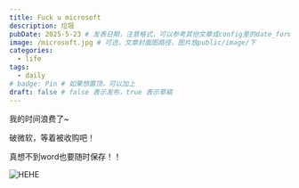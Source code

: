 ```yaml
---
title: Fuck u microsoft
description: 垃圾
pubDate: 2025-5-23 # 发表日期，注意格式，可以参考其他文章或config里的date_format
image: /microsoft.jpg # 可选，文章封面图路径，图片放public/image/下
categories:
  - life
tags:
  - daily
# badge: Pin # 如果想置顶，可以加上
draft: false # false 表示发布，true 表示草稿
---
```


我的时间浪费了~

破微软，等着被收购吧！

真想不到word也要随时保存！！

![HEHE](/img/posts/word-error.png)
